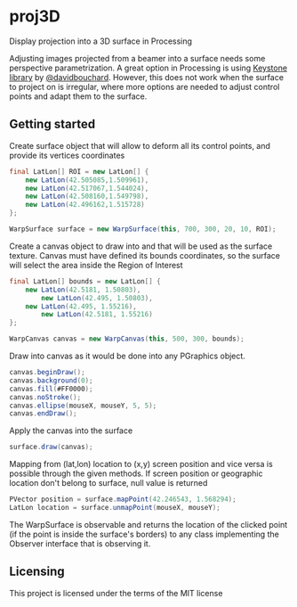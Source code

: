 # proj3D
Display projection into a 3D surface in Processing

Adjusting images projected from a beamer into a surface needs some perspective parametrization. A great option in Processing is using [Keystone library](https://github.com/davidbouchard/keystone) by [@davidbouchard](https://github.com/davidbouchard). However, this does not work when the surface to project on is irregular, where more options are needed to adjust control points and adapt them to the surface.

## Getting started
Create surface object that will allow to deform all its control points, and provide its vertices coordinates
```java
final LatLon[] ROI = new LatLon[] {
    new LatLon(42.505085,1.509961),
    new LatLon(42.517067,1.544024),
    new LatLon(42.508160,1.549798),
    new LatLon(42.496162,1.515728)
};

WarpSurface surface = new WarpSurface(this, 700, 300, 20, 10, ROI);

```

Create a canvas object to draw into and that will be used as the surface texture. Canvas must have defined its bounds coordinates, so the surface will select the area inside the Region of Interest
```java
final LatLon[] bounds = new LatLon[] {
    new LatLon(42.5181, 1.50803),
		new LatLon(42.495, 1.50803),
    new LatLon(42.495, 1.55216),
		new LatLon(42.5181, 1.55216)
};

WarpCanvas canvas = new WarpCanvas(this, 500, 300, bounds);
```

Draw into canvas as it would be done into any PGraphics object.
```java
canvas.beginDraw();
canvas.background(0);
canvas.fill(#FF0000);
canvas.noStroke();
canvas.ellipse(mouseX, mouseY, 5, 5);
canvas.endDraw();
```

Apply the canvas into the surface
```java
surface.draw(canvas);
```

Mapping from (lat,lon) location to (x,y) screen position and vice versa is possible through the given methods. If screen position or geographic location don't belong to surface, null value is returned
```java
PVector position = surface.mapPoint(42.246543, 1.568294);
LatLon location = surface.unmapPoint(mouseX, mouseY);
```

The WarpSurface is observable and returns the location of the clicked point (if the point is inside the surface's borders) to any class implementing the Observer interface that is observing it.


## Licensing
This project is licensed under the terms of the MIT license
